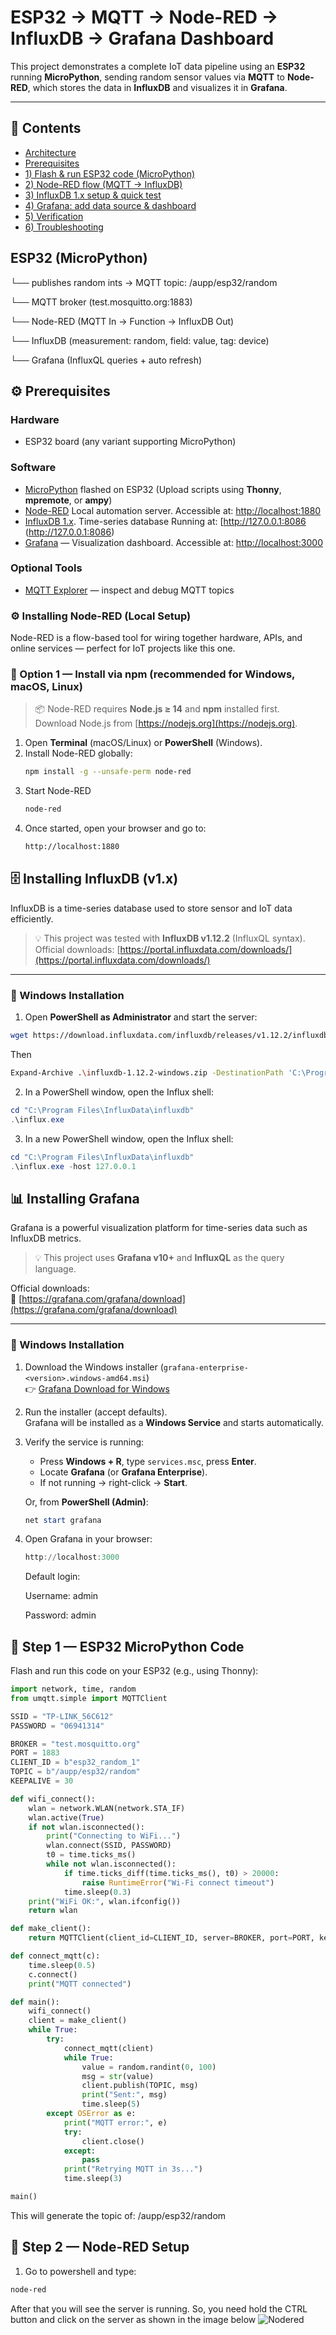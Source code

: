 # ESP32 → MQTT → Node-RED → InfluxDB → Grafana Dashboard

This project demonstrates a complete IoT data pipeline using an **ESP32** running **MicroPython**, sending random sensor values via **MQTT** to **Node-RED**, which stores the data in **InfluxDB** and visualizes it in **Grafana**.

---

## 🧭 Contents

- [Architecture](#architecture)
- [Prerequisites](#prerequisites)
- [1) Flash & run ESP32 code (MicroPython)](#1-flash--run-esp32-code-micropython)
- [2) Node-RED flow (MQTT → InfluxDB)](#2-node-red-flow-mqtt--influxdb)
- [3) InfluxDB 1.x setup & quick test](#3-influxdb-1x-setup--quick-test)
- [4) Grafana: add data source & dashboard](#4-grafana-add-data-source--dashboard)
- [5) Verification](#5-verification)
- [6) Troubleshooting](#6-troubleshooting)

## ESP32 (MicroPython)

└── publishes random ints → MQTT topic: /aupp/esp32/random

└── MQTT broker (test.mosquitto.org:1883)

└── Node-RED (MQTT In → Function → InfluxDB Out)

└── InfluxDB (measurement: random, field: value, tag: device)

└── Grafana (InfluxQL queries + auto refresh)

## ⚙️ Prerequisites

### Hardware
- ESP32 board (any variant supporting MicroPython)

### Software
- [MicroPython](https://micropython.org/download/esp32/) flashed on ESP32  (Upload scripts using **Thonny**, **mpremote**, or **ampy**)
- [Node-RED](https://nodered.org/) Local automation server. Accessible at: [http://localhost:1880](http://localhost:1880)
- [InfluxDB 1.x](https://docs.influxdata.com/influxdb/v1.8/introduction/). Time-series database Running at: [http://127.0.0.1:8086 (http://127.0.0.1:8086)
- [Grafana](https://grafana.com/grafana/download) — Visualization dashboard. Accessible at: [http://localhost:3000](http://localhost:3000)

### Optional Tools
- [MQTT Explorer](https://mqtt-explorer.com/) — inspect and debug MQTT topics

### ⚙️ Installing Node-RED (Local Setup)

Node-RED is a flow-based tool for wiring together hardware, APIs, and online services — perfect for IoT projects like this one.

### 🧩 Option 1 — Install via npm (recommended for Windows, macOS, Linux)

> 📦 Node-RED requires **Node.js ≥ 14** and **npm** installed first.  
> Download Node.js from [https://nodejs.org](https://nodejs.org).

1. Open **Terminal** (macOS/Linux) or **PowerShell** (Windows).
2. Install Node-RED globally:
   ```bash
   npm install -g --unsafe-perm node-red
3. Start Node-RED
   ```bash
   node-red
4. Once started, open your browser and go to:
   ```bash
   http://localhost:1880

## 🗄️ Installing InfluxDB (v1.x)

InfluxDB is a time-series database used to store sensor and IoT data efficiently.

> 💡 This project was tested with **InfluxDB v1.12.2** (InfluxQL syntax).  
> Official downloads: [https://portal.influxdata.com/downloads/](https://portal.influxdata.com/downloads/)

---

### 🧩  Windows Installation
1. Open **PowerShell as Administrator** and start the server:
```bash
wget https://download.influxdata.com/influxdb/releases/v1.12.2/influxdb-1.12.2-windows.zip -UseBasicParsing -OutFile influxdb-1.12.2-windows.zip
```
Then
```bash
Expand-Archive .\influxdb-1.12.2-windows.zip -DestinationPath 'C:\Program Files\InfluxData\influxdb\'
```
2. In a PowerShell window, open the Influx shell:
```powershell
cd "C:\Program Files\InfluxData\influxdb"
.\influx.exe
```
3. In a new PowerShell window, open the Influx shell:
```powershell
cd "C:\Program Files\InfluxData\influxdb"
.\influx.exe -host 127.0.0.1
```

## 📊 Installing Grafana

Grafana is a powerful visualization platform for time-series data such as InfluxDB metrics.

> 💡 This project uses **Grafana v10+** and **InfluxQL** as the query language.

Official downloads:  
🔗 [https://grafana.com/grafana/download](https://grafana.com/grafana/download)

---

### 🧩 Windows Installation

1. Download the Windows installer (`grafana-enterprise-<version>.windows-amd64.msi`)  
   👉 [Grafana Download for Windows](https://grafana.com/grafana/download?platform=windows)

2. Run the installer (accept defaults).  
   Grafana will be installed as a **Windows Service** and starts automatically.

3. Verify the service is running:
   - Press **Windows + R**, type `services.msc`, press **Enter**.
   - Locate **Grafana** (or **Grafana Enterprise**).
   - If not running → right-click → **Start**.

   Or, from **PowerShell (Admin)**:
   ```powershell
   net start grafana
4. Open Grafana in your browser:
   ```powershell
   http://localhost:3000
   ```
   
   Default login:
   
   Username: admin

   Password: admin

## 🔧 Step 1 — ESP32 MicroPython Code

Flash and run this code on your ESP32 (e.g., using Thonny):

```python
import network, time, random
from umqtt.simple import MQTTClient

SSID = "TP-LINK_56C612"
PASSWORD = "06941314"

BROKER = "test.mosquitto.org"
PORT = 1883
CLIENT_ID = b"esp32_random_1"
TOPIC = b"/aupp/esp32/random"
KEEPALIVE = 30

def wifi_connect():
    wlan = network.WLAN(network.STA_IF)
    wlan.active(True)
    if not wlan.isconnected():
        print("Connecting to WiFi...")
        wlan.connect(SSID, PASSWORD)
        t0 = time.ticks_ms()
        while not wlan.isconnected():
            if time.ticks_diff(time.ticks_ms(), t0) > 20000:
                raise RuntimeError("Wi-Fi connect timeout")
            time.sleep(0.3)
    print("WiFi OK:", wlan.ifconfig())
    return wlan

def make_client():
    return MQTTClient(client_id=CLIENT_ID, server=BROKER, port=PORT, keepalive=KEEPALIVE)

def connect_mqtt(c):
    time.sleep(0.5)
    c.connect()
    print("MQTT connected")

def main():
    wifi_connect()
    client = make_client()
    while True:
        try:
            connect_mqtt(client)
            while True:
                value = random.randint(0, 100)
                msg = str(value)
                client.publish(TOPIC, msg)
                print("Sent:", msg)
                time.sleep(5)
        except OSError as e:
            print("MQTT error:", e)
            try:
                client.close()
            except:
                pass
            print("Retrying MQTT in 3s...")
            time.sleep(3)

main()
```
This will generate the topic of: /aupp/esp32/random

## 🧩 Step 2 — Node-RED Setup

1. Go to powershell and type:
  ```bash
  node-red
  ```
After that you will see the server is running. So, you need hold the CTRL button and click on the server as shown in the image below
![Nodered](https://github.com/Theara-Seng/iot_micropython/blob/main/Lab4/Image/nodered.png)

